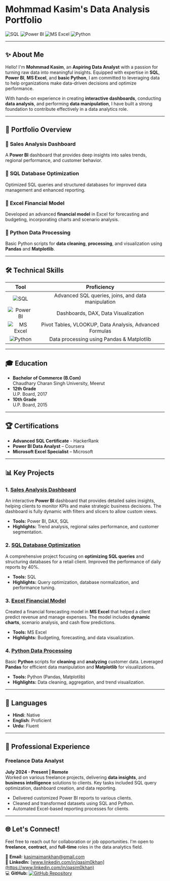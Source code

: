 # Mohmmad Kasim's Data Analysis Portfolio

![SQL](https://img.shields.io/badge/SQL-MySQL%20%7C%20PostgreSQL-4479A1?style=for-the-badge&logo=postgresql&logoColor=white)
![Power BI](https://img.shields.io/badge/Power_BI-F2C811?style=for-the-badge&logo=power-bi&logoColor=black)
![MS Excel](https://img.shields.io/badge/MS_Excel-217346?style=for-the-badge&logo=microsoft-excel&logoColor=white)
![Python](https://img.shields.io/badge/Python-3776AB?style=for-the-badge&logo=python&logoColor=FFD343)

---

## ✨ About Me

Hello! I'm **Mohmmad Kasim**, an **Aspiring Data Analyst** with a passion for turning raw data into meaningful insights. Equipped with expertise in **SQL**, **Power BI**, **MS Excel**, and **basic Python**, I am committed to leveraging data to help organizations make data-driven decisions and optimize performance.

With hands-on experience in creating **interactive dashboards**, conducting **data analysis**, and performing **data manipulation**, I have built a strong foundation to contribute effectively in a data analytics role.

---

## 📂 **Portfolio Overview**

### 🔹 **Sales Analysis Dashboard**
A **Power BI** dashboard that provides deep insights into sales trends, regional performance, and customer behavior.

### 🔹 **SQL Database Optimization**
Optimized SQL queries and structured databases for improved data management and enhanced reporting.

### 🔹 **Excel Financial Model**
Developed an advanced **financial model** in Excel for forecasting and budgeting, incorporating charts and scenario analysis.

### 🔹 **Python Data Processing**
Basic Python scripts for **data cleaning**, **processing**, and visualization using **Pandas** and **Matplotlib**.

---

## 🛠️ **Technical Skills**

| **Tool** | **Proficiency** |
| :---: | :---: |
| ![SQL](https://img.shields.io/badge/SQL-MySQL%20%7C%20PostgreSQL-4479A1?style=flat-square&logo=postgresql&logoColor=white) | Advanced SQL queries, joins, and data manipulation |
| ![Power BI](https://img.shields.io/badge/Power_BI-F2C811?style=flat-square&logo=power-bi&logoColor=black) | Dashboards, DAX, Data Visualization |
| ![MS Excel](https://img.shields.io/badge/MS_Excel-217346?style=flat-square&logo=microsoft-excel&logoColor=white) | Pivot Tables, VLOOKUP, Data Analysis, Advanced Formulas |
| ![Python](https://img.shields.io/badge/Python-3776AB?style=flat-square&logo=python&logoColor=FFD343) | Data processing using Pandas & Matplotlib |

---

## 🎓 **Education**

- **Bachelor of Commerce (B.Com)**  
  Chaudhary Charan Singh University, Meerut
- **12th Grade**  
  U.P. Board, 2017
- **10th Grade**  
  U.P. Board, 2015

---

## 🏆 **Certifications**

- **Advanced SQL Certificate** - HackerRank  
- **Power BI Data Analyst** – Coursera  
- **Microsoft Excel Specialist** – Microsoft  

---

## 📊 **Key Projects**

### 1. [Sales Analysis Dashboard](#)
An interactive **Power BI** dashboard that provides detailed sales insights, helping clients to monitor KPIs and make strategic business decisions. The dashboard is fully dynamic with filters and slicers to allow custom views.

- **Tools:** Power BI, DAX, SQL  
- **Highlights:** Trend analysis, regional sales performance, and customer segmentation.

### 2. [SQL Database Optimization](#)
A comprehensive project focusing on **optimizing SQL queries** and structuring databases for a retail client. Improved the performance of daily reports by 40%.

- **Tools:** SQL  
- **Highlights:** Query optimization, database normalization, and performance tuning.

### 3. [Excel Financial Model](#)
Created a financial forecasting model in **MS Excel** that helped a client predict revenue and manage expenses. The model includes **dynamic charts**, scenario analysis, and cash flow predictions.

- **Tools:** MS Excel  
- **Highlights:** Budgeting, forecasting, and data visualization.

### 4. [Python Data Processing](#)
Basic **Python** scripts for **cleaning** and **analyzing** customer data. Leveraged **Pandas** for efficient data manipulation and **Matplotlib** for visualizations.

- **Tools:** Python (Pandas, Matplotlib)  
- **Highlights:** Data cleaning, aggregation, and trend visualization.

---

## 🌟 **Languages**

- **Hindi**: Native  
- **English**: Proficient  
- **Urdu**: Fluent  

---

## 💼 **Professional Experience**

### **Freelance Data Analyst**  
**July 2024 - Present | Remote**  
Worked on various freelance projects, delivering **data insights**, and **business intelligence** solutions to clients. Key tasks included SQL query optimization, dashboard creation, and data reporting.

- Delivered customized Power BI reports to various clients.
- Cleaned and transformed datasets using SQL and Python.
- Automated Excel-based reporting processes for clients.

---

## 🌐 **Let's Connect!**

Feel free to reach out for collaboration or job opportunities. I'm open to **freelance**, **contract**, and **full-time** roles in the data analytics field.

📧 **Email:** kasimaimankhan@gmail.com  
🔗 **LinkedIn:** [www.linkedin.com/in/qasim0khan](https://www.linkedin.com/in/qasim0khan)  
💻 **GitHub:** [![GitHub Repository](https://img.shields.io/badge/GitHub-Repository-181717?style=for-the-badge&logo=github&logoColor=white)](https://github.com/qasim0han)

